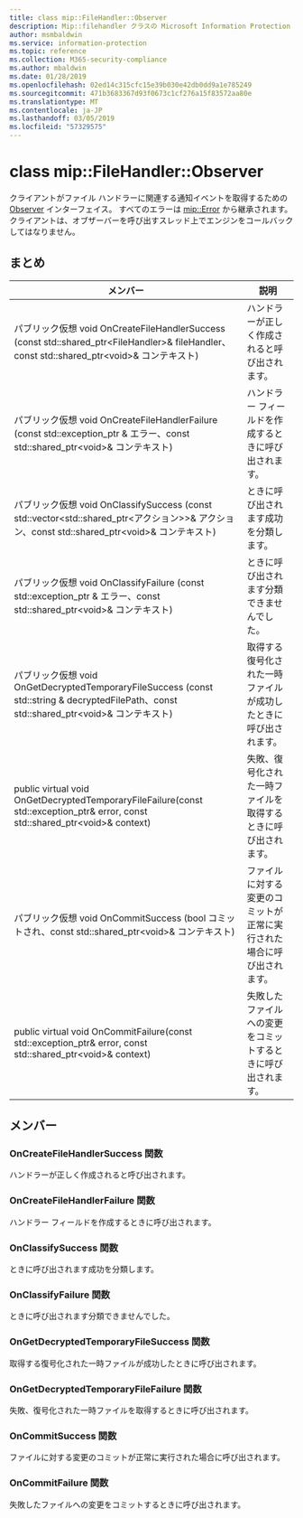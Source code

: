 ```yaml
---
title: class mip::FileHandler::Observer
description: Mip::filehandler クラスの Microsoft Information Protection (MIP) SDK について説明します。
author: msmbaldwin
ms.service: information-protection
ms.topic: reference
ms.collection: M365-security-compliance
ms.author: mbaldwin
ms.date: 01/28/2019
ms.openlocfilehash: 02ed14c315cfc15e39b030e42db0dd9a1e785249
ms.sourcegitcommit: 471b3683367d93f0673c1cf276a15f83572aa80e
ms.translationtype: MT
ms.contentlocale: ja-JP
ms.lasthandoff: 03/05/2019
ms.locfileid: "57329575"
---
```

# <a name="class-mipfilehandlerobserver"></a>class mip::FileHandler::Observer 
クライアントがファイル ハンドラーに関連する通知イベントを取得するための [Observer](class_mip_filehandler_observer.md) インターフェイス。
すべてのエラーは [mip::Error](class_mip_error.md) から継承されます。 クライアントは、オブザーバーを呼び出すスレッド上でエンジンをコールバックしてはなりません。
  
## <a name="summary"></a>まとめ
 メンバー                        | 説明                                
--------------------------------|---------------------------------------------
パブリック仮想 void OnCreateFileHandlerSuccess (const std::shared_ptr\<FileHandler\>& fileHandler、const std::shared_ptr\<void\>& コンテキスト)  |  ハンドラーが正しく作成されると呼び出されます。
パブリック仮想 void OnCreateFileHandlerFailure (const std::exception_ptr & エラー、const std::shared_ptr\<void\>& コンテキスト)  |  ハンドラー フィールドを作成するときに呼び出されます。
パブリック仮想 void OnClassifySuccess (const std::vector\<std::shared_ptr\<アクション\>\>& アクション、const std::shared_ptr\<void\>& コンテキスト)  |  ときに呼び出されます成功を分類します。
パブリック仮想 void OnClassifyFailure (const std::exception_ptr & エラー、const std::shared_ptr\<void\>& コンテキスト)  |  ときに呼び出されます分類できませんでした。
パブリック仮想 void OnGetDecryptedTemporaryFileSuccess (const std::string & decryptedFilePath、const std::shared_ptr\<void\>& コンテキスト)  |  取得する復号化された一時ファイルが成功したときに呼び出されます。
public virtual void OnGetDecryptedTemporaryFileFailure(const std::exception_ptr& error, const std::shared_ptr\<void\>& context)  |  失敗、復号化された一時ファイルを取得するときに呼び出されます。
パブリック仮想 void OnCommitSuccess (bool コミットされ、const std::shared_ptr\<void\>& コンテキスト)  |  ファイルに対する変更のコミットが正常に実行された場合に呼び出されます。
public virtual void OnCommitFailure(const std::exception_ptr& error, const std::shared_ptr\<void\>& context)  |  失敗したファイルへの変更をコミットするときに呼び出されます。
  
## <a name="members"></a>メンバー
  
### <a name="oncreatefilehandlersuccess-function"></a>OnCreateFileHandlerSuccess 関数
ハンドラーが正しく作成されると呼び出されます。
  
### <a name="oncreatefilehandlerfailure-function"></a>OnCreateFileHandlerFailure 関数
ハンドラー フィールドを作成するときに呼び出されます。
  
### <a name="onclassifysuccess-function"></a>OnClassifySuccess 関数
ときに呼び出されます成功を分類します。
  
### <a name="onclassifyfailure-function"></a>OnClassifyFailure 関数
ときに呼び出されます分類できませんでした。
  
### <a name="ongetdecryptedtemporaryfilesuccess-function"></a>OnGetDecryptedTemporaryFileSuccess 関数
取得する復号化された一時ファイルが成功したときに呼び出されます。
  
### <a name="ongetdecryptedtemporaryfilefailure-function"></a>OnGetDecryptedTemporaryFileFailure 関数
失敗、復号化された一時ファイルを取得するときに呼び出されます。
  
### <a name="oncommitsuccess-function"></a>OnCommitSuccess 関数
ファイルに対する変更のコミットが正常に実行された場合に呼び出されます。
  
### <a name="oncommitfailure-function"></a>OnCommitFailure 関数
失敗したファイルへの変更をコミットするときに呼び出されます。

